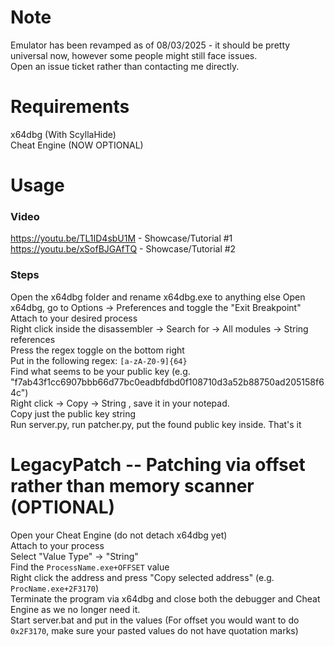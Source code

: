 # Note
Emulator has been revamped as of 08/03/2025 - it should be pretty universal now, however some people might still face issues.<br>
Open an issue ticket rather than contacting me directly.

# Requirements
x64dbg (With ScyllaHide)<br>
Cheat Engine (NOW OPTIONAL)

# Usage
### Video
https://youtu.be/TL1ID4sbU1M - Showcase/Tutorial #1
https://youtu.be/xSofBJGAfTQ - Showcase/Tutorial #2

### Steps
Open the x64dbg folder and rename x64dbg.exe to anything else
Open x64dbg, go to Options -> Preferences and toggle the "Exit Breakpoint"<br>
Attach to your desired process<br>
Right click inside the disassembler -> Search for -> All modules -> String references<br>
Press the regex toggle on the bottom right<br>
Put in the following regex: `[a-zA-Z0-9]{64}`<br>
Find what seems to be your public key (e.g. "f7ab43f1cc6907bbb66d77bc0eadbfdbd0f108710d3a52b88750ad205158f64c")<br>
Right click -> Copy -> String , save it in your notepad.<br>
Copy just the public key string<br>
Run server.py, run patcher.py, put the found public key inside. That's it<br>

# LegacyPatch -- Patching via offset rather than memory scanner (OPTIONAL)
Open your Cheat Engine (do not detach x64dbg yet)<br>
Attach to your process<br>
Select "Value Type" -> "String"<br>
Find the `ProcessName.exe+OFFSET` value<br>
Right click the address and press "Copy selected address" (e.g. `ProcName.exe+2F3170`)<br>
Terminate the program via x64dbg and close both the debugger and Cheat Engine as we no longer need it.<br>
Start server.bat and put in the values (For offset you would want to do `0x2F3170`, make sure your pasted values do not have quotation marks)
